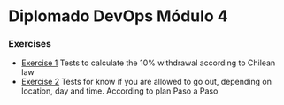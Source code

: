 # Diplomado DevOps Módulo 4

### Exercises

- [Exercise 1](https://github.com/roddyvitali/DiplomadoDevopsMod4/tree/main/exercise_1_calculator_afp) Tests to calculate the 10% withdrawal according to Chilean law
- [Exercise 2](https://github.com/roddyvitali/DiplomadoDevopsMod4/tree/main/exercise_2_plan_step_to_step) Tests for know if you are allowed to go out, depending on location, day and time. According to plan Paso a Paso
